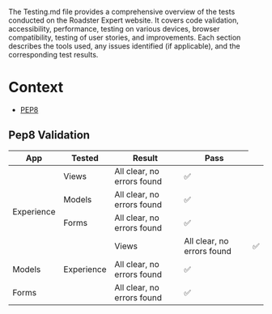 The Testing.md file provides a comprehensive overview of the tests conducted on the Roadster Expert website. It covers code validation, accessibility, performance, testing on various devices, browser compatibility, testing of user stories, and improvements. Each section describes the tools used, any issues identified (if applicable), and the corresponding test results.

# Context

+ [PEP8](#pep8-validation)




## Pep8 Validation

<div class="table-responsive">
    <table class="table table-bordered">
        <thead>
            <tr>
                <th>App</th>
                <th>Tested</th>
                <th>Result</th>
                <th>Pass</th>
            </tr>
        </thead>
        <tbody>
            <tr>
                <td rowspan="6">Experience</td>
            </tr>
            <tr>
                <td>Views</td>
                <td>All clear, no errors found</td>
                <td>✅</td>
            </tr>
            <tr>
                <td>Models</td>
                <td>All clear, no errors found</td>
                <td>✅</td>
            </tr>
            <tr>
                <td>Forms</td>
                <td>All clear, no errors found</td>
                <td>✅</td>
            </tr>
            <tr>
                <td rowspan="6">Experience</td>
            </tr>
            <tr>
                <td>Views</td>
                <td>All clear, no errors found</td>
                <td>✅</td>
            </tr>
            <tr>
                <td>Models</td>
                <td>All clear, no errors found</td>
                <td>✅</td>
            </tr>
            <tr>
                <td>Forms</td>
                <td>All clear, no errors found</td>
                <td>✅</td>
            </tr>
        </tbody>
    </table>
</div>
